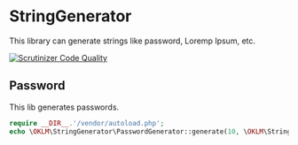 # StringGenerator

This library can generate strings like password, Loremp Ipsum, etc.
    
[![Scrutinizer Code Quality](https://scrutinizer-ci.com/g/Lysanthius/A3_PSR/badges/quality-score.png?b=master)](https://scrutinizer-ci.com/g/Lysanthius/A3_PSR/?branch=master)

## Password

This lib generates passwords.

```php
require __DIR__.'/vendor/autoload.php';
echo \OKLM\StringGenerator\PasswordGenerator::generate(10, \OKLM\StringGenerator\PasswordGenerator::PASSWORD_EASY).'<br>';
```